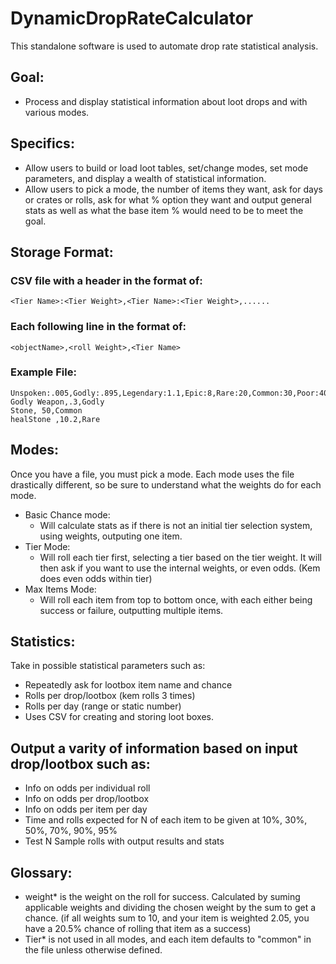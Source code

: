# DynamicDropRateCalculator
This standalone software is used to automate drop rate statistical analysis.

## Goal:
- Process and display statistical information about loot drops and with various modes.

## Specifics:

- Allow users to build or load loot tables, set/change modes, set mode parameters, and display a wealth of statistical information.
- Allow users to pick a mode, the number of items they want, ask for days or crates or rolls, ask for what % option they want and output general stats as well as what the base item % would need to be to meet the goal.

## Storage Format:
### CSV file with a header in the format of:
    <Tier Name>:<Tier Weight>,<Tier Name>:<Tier Weight>,......
### Each following line in the format of: 
    <objectName>,<roll Weight>,<Tier Name>

### Example File:
    Unspoken:.005,Godly:.895,Legendary:1.1,Epic:8,Rare:20,Common:30,Poor:40
    Godly Weapon,.3,Godly                  
    Stone, 50,Common            
    healStone ,10.2,Rare           

## Modes:
Once you have a file, you must pick a mode. Each mode uses the file drastically different, so be sure to understand what the weights do for each mode.
- Basic Chance mode:
    - Will calculate stats as if there is not an initial tier selection system, using weights, outputing one item.
- Tier Mode:
    - Will roll each tier first, selecting a tier based on the tier weight. It will then ask if you want to use the internal weights, or even odds. (Kem does even odds within tier)
- Max Items Mode:
    - Will roll each item from top to bottom once, with each either being success or failure, outputting multiple items.       



## Statistics:
Take in possible statistical parameters such as:
 - Repeatedly ask for lootbox item name and chance
 - Rolls per drop/lootbox (kem rolls 3 times)
 - Rolls per day (range or static number)
 - Uses CSV for creating and storing loot boxes.   

## Output a varity of information based on input drop/lootbox such as:
 - Info on odds per individual roll
 - Info on odds per drop/lootbox
 - Info on odds per item per day
 - Time and rolls expected for N of each item to be given at 10%, 30%, 50%, 70%, 90%, 95%
 - Test N Sample rolls with output results and stats 


## Glossary:
- weight* is the weight on the roll for success. Calculated by suming applicable weights and dividing the chosen weight by the sum to get a chance. (if all weights sum to 10, and your item is weighted 2.05, you have a 20.5% chance of rolling that item as a success)
- Tier* is not used in all modes, and each item defaults to "common" in the file unless otherwise defined. 
